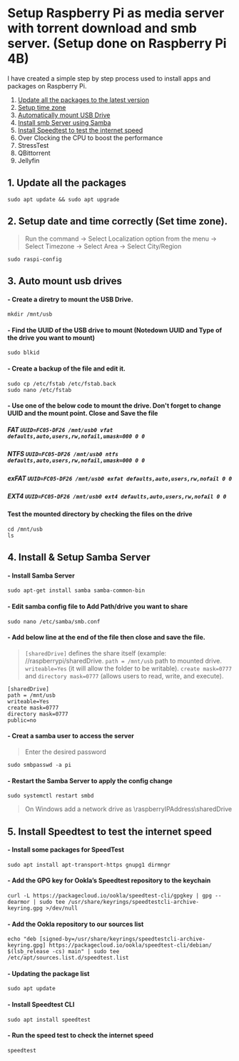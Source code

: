# Setup Raspberry Pi as media server with torrent download and smb server. (Setup done on Raspberry Pi 4B)
I have created a simple step by step process used to install apps and packages on Raspberry Pi.

  1. [Update all the packages to the latest version](https://github.com/chetanjain2099/Setup_Raspberry_Pi/blob/main/README.md#1-update-all-the-packages)
  2. [Setup time zone](https://github.com/chetanjain2099/Setup_Raspberry_Pi/blob/main/README.md#2-setup-date-and-time-correctly-set-time-zone)
  3. [Automatically mount USB Drive](https://github.com/chetanjain2099/Setup_Raspberry_Pi/blob/main/README.md#3-auto-mount-usb-drives)
  4. [Install smb Server using Samba](https://github.com/chetanjain2099/Setup_Raspberry_Pi/blob/main/README.md#4-install--setup-samba-server)
  5. [Install Speedtest to test the internet speed](https://github.com/chetanjain2099/Setup_Raspberry_Pi/blob/main/README.md#5-install-speedtest-to-test-the-internet-speed)
  6. Over Clocking the CPU to boost the performance
  7. StressTest
  8. QBittorrent
  9. Jellyfin

## 1. Update all the packages
```
sudo apt update && sudo apt upgrade
```

## 2. Setup date and time correctly (Set time zone).
> Run the command -> Select Localization option from the menu -> Select Timezone -> Select Area -> Select City/Region
```
sudo raspi-config
```

## 3. Auto mount usb drives
#### - Create a diretry to mount the USB Drive.
```
mkdir /mnt/usb
```

#### - Find the UUID of the USB drive to mount (Notedown UUID and Type of the drive you want to mount)
```
sudo blkid
```

#### - Create a backup of the file and edit it.
```
sudo cp /etc/fstab /etc/fstab.back
sudo nano /etc/fstab
```
#### - Use one of the below code to mount the drive. Don't forget to change UUID and the mount point. Close and Save the file
  #####   FAT `UUID=FC05-DF26 /mnt/usb0 vfat defaults,auto,users,rw,nofail,umask=000 0 0`
  #####   NTFS `UUID=FC05-DF26 /mnt/usb0 ntfs defaults,auto,users,rw,nofail,umask=000 0 0`
  #####   exFAT `UUID=FC05-DF26 /mnt/usb0 exfat defaults,auto,users,rw,nofail 0 0`
  #####   EXT4	`UUID=FC05-DF26 /mnt/usb0 ext4 defaults,auto,users,rw,nofail 0 0`
#### Test the mounted directory by checking the files on the drive
```
cd /mnt/usb
ls
```

## 4. Install & Setup Samba Server
#### - Install Samba Server
```
sudo apt-get install samba samba-common-bin
```
#### - Edit samba config file to Add Path/drive you want to share
```
sudo nano /etc/samba/smb.conf
```
#### - Add below line at the end of the file then close and save the file.
> `[sharedDrive]` defines the share itself (example: //raspberrypi/sharedDrive.
> `path = /mnt/usb` path to mounted drive. 
> `writeable=Yes` (it will allow the folder to be writable). 
> `create mask=0777` and `directory mask=0777` (allows users to read, write, and execute).
```
[sharedDrive]
path = /mnt/usb
writeable=Yes
create mask=0777
directory mask=0777
public=no
```
#### - Creat a samba user to access the server
> Enter the desired password
```
sudo smbpasswd -a pi
```
#### - Restart the Samba Server to apply the config change
```
sudo systemctl restart smbd
```
> On Windows add a network drive as \\raspberryIPAddress\sharedDrive

## 5. Install Speedtest to test the internet speed
#### - Install some packages for SpeedTest
```
sudo apt install apt-transport-https gnupg1 dirmngr
```
#### - Add the GPG key for Ookla’s Speedtest repository to the keychain
```
curl -L https://packagecloud.io/ookla/speedtest-cli/gpgkey | gpg --dearmor | sudo tee /usr/share/keyrings/speedtestcli-archive-keyring.gpg >/dev/null
```
#### - Add the Ookla repository to our sources list
```
echo "deb [signed-by=/usr/share/keyrings/speedtestcli-archive-keyring.gpg] https://packagecloud.io/ookla/speedtest-cli/debian/ $(lsb_release -cs) main" | sudo tee  /etc/apt/sources.list.d/speedtest.list
```
#### - Updating the package list
``` 
sudo apt update 
```
#### - Install Speedtest CLI
```
sudo apt install speedtest
```
#### - Run the speed test to check the internet speed
```
speedtest
```
